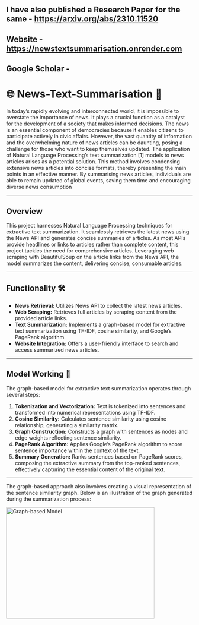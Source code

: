 

## I have also published a Research Paper for the same - https://arxiv.org/abs/2310.11520
## Website - https://newstextsummarisation.onrender.com
## Google Scholar - 

# 🌐 News-Text-Summarisation 📰

In today’s rapidly evolving and interconnected world, it
is impossible to overstate the importance of news. It plays
a crucial function as a catalyst for the development of a
society that makes informed decisions. The news is an essential component of democracies because it enables citizens to
participate actively in civic affairs. However, the vast quantity
of information and the overwhelming nature of news articles
can be daunting, posing a challenge for those who want to
keep themselves updated. The application of Natural Language
Processing’s text summarization [1] models to news articles
arises as a potential solution. This method involves condensing
extensive news articles into concise formats, thereby presenting the main points in an effective manner. By summarising
news articles, individuals are able to remain updated of global
events, saving them time and encouraging diverse news consumption

---

## Overview

This project harnesses Natural Language Processing techniques for extractive text summarization. It seamlessly retrieves the latest news using the News API and generates concise summaries of articles. As most APIs provide headlines or links to articles rather than complete content, this project tackles the need for comprehensive articles. Leveraging web scraping with BeautifulSoup on the article links from the News API, the model summarizes the content, delivering concise, consumable articles.

---

## Functionality 🛠️

- **News Retrieval:** Utilizes News API to collect the latest news articles.
- **Web Scraping:** Retrieves full articles by scraping content from the provided article links.
- **Text Summarization:** Implements a graph-based model for extractive text summarization using TF-IDF, cosine similarity, and Google’s PageRank algorithm.
- **Website Integration:** Offers a user-friendly interface to search and access summarized news articles.

---

## Model Working 🧠

The graph-based model for extractive text summarization operates through several steps:

1. **Tokenization and Vectorization:** Text is tokenized into sentences and transformed into numerical representations using TF-IDF.
2. **Cosine Similarity:** Calculates sentence similarity using cosine relationship, generating a similarity matrix.
3. **Graph Construction:** Constructs a graph with sentences as nodes and edge weights reflecting sentence similarity.
4. **PageRank Algorithm:** Applies Google’s PageRank algorithm to score sentence importance within the context of the text.
5. **Summary Generation:** Ranks sentences based on PageRank scores, composing the extractive summary from the top-ranked sentences, effectively capturing the essential content of the original text.

---
The graph-based approach also involves creating a visual representation of the sentence similarity graph. Below is an illustration of the graph generated during the summarization process:

<img src="[https://example.com/graph_image.png](https://github.com/Mr-Dheer/News-Text-Summarisation-p/blob/main/images/Screenshot%202023-11-16%20at%201.54.03%20PM.png)https://github.com/Mr-Dheer/News-Text-Summarisation-p/blob/main/images/Screenshot%202023-11-16%20at%201.54.03%20PM.png" alt="Graph-based Model" width="400" height="300">






